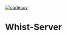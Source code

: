 [![codecov](https://codecov.io/gh/Whist-Team/Whist-Core/branch/main/graph/badge.svg?token=E3W1KJMGDG)](https://codecov.io/gh/Whist-Team/Whist-Core)
# Whist-Server